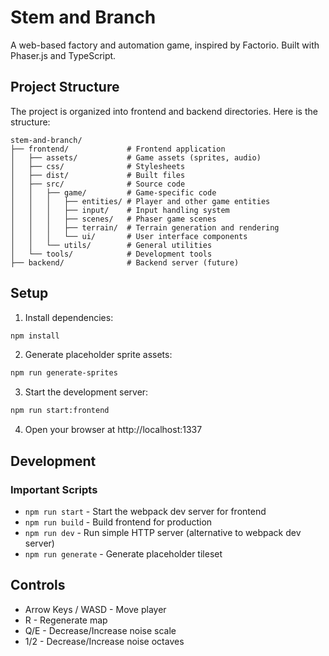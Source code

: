# Stem and Branch

A web-based factory and automation game, inspired by Factorio. Built with Phaser.js and TypeScript.

## Project Structure

The project is organized into frontend and backend directories. Here is the structure:

```
stem-and-branch/
├── frontend/             # Frontend application
│   ├── assets/           # Game assets (sprites, audio)
│   ├── css/              # Stylesheets
│   ├── dist/             # Built files
│   ├── src/              # Source code
│   │   ├── game/         # Game-specific code
│   │   │   ├── entities/ # Player and other game entities
│   │   │   ├── input/    # Input handling system
│   │   │   ├── scenes/   # Phaser game scenes
│   │   │   ├── terrain/  # Terrain generation and rendering
│   │   │   └── ui/       # User interface components
│   │   └── utils/        # General utilities
│   └── tools/            # Development tools
├── backend/              # Backend server (future)
```

## Setup

1. Install dependencies:
```bash
npm install
```

2. Generate placeholder sprite assets:
```bash
npm run generate-sprites
```

3. Start the development server:
```bash
npm run start:frontend
```

4. Open your browser at http://localhost:1337

## Development

### Important Scripts

- `npm run start` - Start the webpack dev server for frontend
- `npm run build` - Build frontend for production
- `npm run dev` - Run simple HTTP server (alternative to webpack dev server)
- `npm run generate` - Generate placeholder tileset

## Controls

- Arrow Keys / WASD - Move player
- R - Regenerate map
- Q/E - Decrease/Increase noise scale
- 1/2 - Decrease/Increase noise octaves
